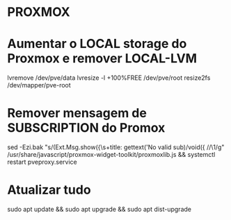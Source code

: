 # PROXMOX

# Aumentar o LOCAL storage do Proxmox e remover LOCAL-LVM
lvremove /dev/pve/data
lvresize -l +100%FREE /dev/pve/root
resize2fs /dev/mapper/pve-root

# Remover mensagem de SUBSCRIPTION do Promox
sed -Ezi.bak "s/(Ext.Msg.show\(\{\s+title: gettext\('No valid sub)/void\(\{ \/\/\1/g" /usr/share/javascript/proxmox-widget-toolkit/proxmoxlib.js && systemctl restart pveproxy.service

# Atualizar tudo
sudo apt update && sudo apt upgrade && sudo apt dist-upgrade 

